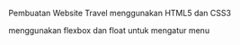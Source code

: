 Pembuatan Website Travel menggunakan HTML5 dan CSS3


menggunakan flexbox  dan float untuk mengatur menu 